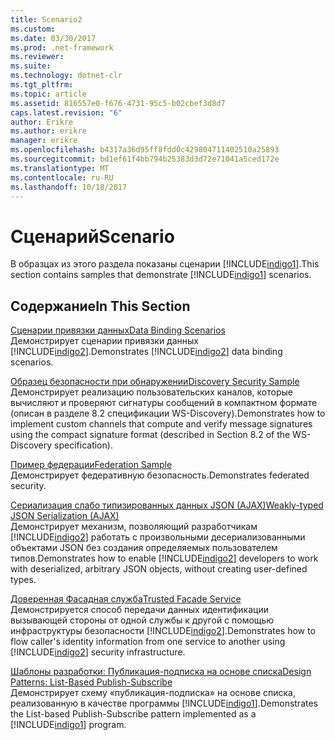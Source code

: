 ```yaml
---
title: Scenario2
ms.custom: 
ms.date: 03/30/2017
ms.prod: .net-framework
ms.reviewer: 
ms.suite: 
ms.technology: dotnet-clr
ms.tgt_pltfrm: 
ms.topic: article
ms.assetid: 816557e0-f676-4731-95c5-b02cbef3d8d7
caps.latest.revision: "6"
author: Erikre
ms.author: erikre
manager: erikre
ms.openlocfilehash: b4317a36d95ff8fdd0c429804711402510a25893
ms.sourcegitcommit: bd1ef61f4bb794b25383d3d72e71041a5ced172e
ms.translationtype: MT
ms.contentlocale: ru-RU
ms.lasthandoff: 10/18/2017
---
```

# <a name="scenario"></a><span data-ttu-id="d1d67-102">Сценарий</span><span class="sxs-lookup"><span data-stu-id="d1d67-102">Scenario</span></span>
<span data-ttu-id="d1d67-103">В образцах из этого раздела показаны сценарии [!INCLUDE[indigo1](../../../../includes/indigo1-md.md)].</span><span class="sxs-lookup"><span data-stu-id="d1d67-103">This section contains samples that demonstrate [!INCLUDE[indigo1](../../../../includes/indigo1-md.md)] scenarios.</span></span>  
  
## <a name="in-this-section"></a><span data-ttu-id="d1d67-104">Содержание</span><span class="sxs-lookup"><span data-stu-id="d1d67-104">In This Section</span></span>  
 [<span data-ttu-id="d1d67-105">Сценарии привязки данных</span><span class="sxs-lookup"><span data-stu-id="d1d67-105">Data Binding Scenarios</span></span>](../../../../docs/framework/wcf/samples/data-binding-scenarios.md)  
 <span data-ttu-id="d1d67-106">Демонстрирует сценарии привязки данных [!INCLUDE[indigo2](../../../../includes/indigo2-md.md)].</span><span class="sxs-lookup"><span data-stu-id="d1d67-106">Demonstrates [!INCLUDE[indigo2](../../../../includes/indigo2-md.md)] data binding scenarios.</span></span>  
  
 [<span data-ttu-id="d1d67-107">Образец безопасности при обнаружении</span><span class="sxs-lookup"><span data-stu-id="d1d67-107">Discovery Security Sample</span></span>](../../../../docs/framework/wcf/samples/discovery-security-sample.md)  
 <span data-ttu-id="d1d67-108">Демонстрирует реализацию пользовательских каналов, которые вычисляют и проверяют сигнатуры сообщений в компактном формате (описан в разделе 8.2 спецификации WS-Discovery).</span><span class="sxs-lookup"><span data-stu-id="d1d67-108">Demonstrates how to implement custom channels that compute and verify message signatures using the compact signature format (described in Section 8.2 of the WS-Discovery specification).</span></span>  
  
 [<span data-ttu-id="d1d67-109">Пример федерации</span><span class="sxs-lookup"><span data-stu-id="d1d67-109">Federation Sample</span></span>](../../../../docs/framework/wcf/samples/federation-sample.md)  
 <span data-ttu-id="d1d67-110">Демонстрирует федеративную безопасность.</span><span class="sxs-lookup"><span data-stu-id="d1d67-110">Demonstrates federated security.</span></span>  
  
 [<span data-ttu-id="d1d67-111">Сериализация слабо типизированных данных JSON (AJAX)</span><span class="sxs-lookup"><span data-stu-id="d1d67-111">Weakly-typed JSON Serialization (AJAX)</span></span>](../../../../docs/framework/wcf/samples/weakly-typed-json-serialization-sample.md)  
 <span data-ttu-id="d1d67-112">Демонстрирует механизм, позволяющий разработчикам [!INCLUDE[indigo2](../../../../includes/indigo2-md.md)] работать с произвольными десериализованными объектами JSON без создания определяемых пользователем типов.</span><span class="sxs-lookup"><span data-stu-id="d1d67-112">Demonstrates how to enable [!INCLUDE[indigo2](../../../../includes/indigo2-md.md)] developers to work with deserialized, arbitrary JSON objects, without creating user-defined types.</span></span>  
  
 [<span data-ttu-id="d1d67-113">Доверенная Фасадная служба</span><span class="sxs-lookup"><span data-stu-id="d1d67-113">Trusted Facade Service</span></span>](../../../../docs/framework/wcf/samples/trusted-facade-service.md)  
 <span data-ttu-id="d1d67-114">Демонстрируется способ передачи данных идентификации вызывающей стороны от одной службы к другой с помощью инфраструктуры безопасности [!INCLUDE[indigo2](../../../../includes/indigo2-md.md)].</span><span class="sxs-lookup"><span data-stu-id="d1d67-114">Demonstrates how to flow caller's identity information from one service to another using [!INCLUDE[indigo2](../../../../includes/indigo2-md.md)] security infrastructure.</span></span>  
  
 [<span data-ttu-id="d1d67-115">Шаблоны разработки: Публикация-подписка на основе списка</span><span class="sxs-lookup"><span data-stu-id="d1d67-115">Design Patterns: List-Based Publish-Subscribe</span></span>](../../../../docs/framework/wcf/samples/design-patterns-list-based-publish-subscribe.md)  
 <span data-ttu-id="d1d67-116">Демонстрирует схему «публикация-подписка» на основе списка, реализованную в качестве программы [!INCLUDE[indigo1](../../../../includes/indigo1-md.md)].</span><span class="sxs-lookup"><span data-stu-id="d1d67-116">Demonstrates the List-based Publish-Subscribe pattern implemented as a [!INCLUDE[indigo1](../../../../includes/indigo1-md.md)] program.</span></span>
